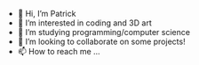 - 👋 Hi, I’m Patrick
- 👀 I’m interested in coding and 3D art
- 🌱 I’m studying programming/computer science
- 💞️ I’m looking to collaborate on some projects!
- 📫 How to reach me ...

<!---
Squirrel10/Squirrel10 is a ✨ special ✨ repository because its `README.md` (this file) appears on your GitHub profile.
You can click the Preview link to take a look at your changes.
--->
